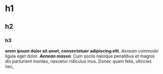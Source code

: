 # h1
## h2
###  h3

**orem ipsum dolor sit amet, consectetuer adipiscing elit**. *Aenean commodo* ligula eget dolor. ***Aenean massa***. Cum sociis natoque penatibus et magnis dis parturient montes, nascetur ridiculus mus. Donec quam felis, ultricies nec,
